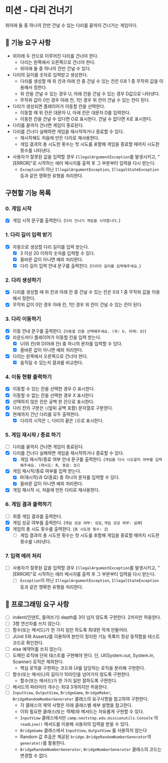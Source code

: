 # 미션 - 다리 건너기

위아래 둘 중 하나의 칸만 건널 수 있는 다리를 끝까지 건너가는 게임이다.

## 🚀 기능 요구 사항

- 위아래 두 칸으로 이루어진 다리를 건너야 한다.
    - 다리는 왼쪽에서 오른쪽으로 건너야 한다.
    - 위아래 둘 중 하나의 칸만 건널 수 있다.
- 다리의 길이를 숫자로 입력받고 생성한다.
    - 다리를 생성할 때 위 칸과 아래 칸 중 건널 수 있는 칸은 0과 1 중 무작위 값을 이용해서 정한다.
    - 위 칸을 건널 수 있는 경우 U, 아래 칸을 건널 수 있는 경우 D값으로 나타낸다.
    - 무작위 값이 0인 경우 아래 칸, 1인 경우 위 칸이 건널 수 있는 칸이 된다.
- 다리가 생성되면 플레이어가 이동할 칸을 선택한다.
    - 이동할 때 위 칸은 대문자 U, 아래 칸은 대문자 D를 입력한다.
    - 이동한 칸을 건널 수 있다면 O로 표시한다. 건널 수 없다면 X로 표시한다.
- 다리를 끝까지 건너면 게임이 종료된다.
- 다리를 건너다 실패하면 게임을 재시작하거나 종료할 수 있다.
    - 재시작해도 처음에 만든 다리로 재사용한다.
    - 게임 결과의 총 시도한 횟수는 첫 시도를 포함해 게임을 종료할 때까지 시도한 횟수를 나타낸다.
- 사용자가 잘못된 값을 입력할 경우 `IllegalArgumentException`를 발생시키고, "[ERROR]"로 시작하는 에러 메시지를 출력 후 그 부분부터 입력을 다시 받는다.
    - `Exception`이 아닌 `IllegalArgumentException`, `IllegalStateException` 등과 같은 명확한 유형을 처리한다.

## 구현할 기능 목록
### 0. 게임 시작

- [x] 게임 시작 문구를 출력한다. (`다리 건너기 게임을 시작합니다.`)

### 1. 다리 길이 입력 받기

- [x] 자동으로 생성할 다리 길이를 입력 받는다.
    - [x] 3 이상 20 이하의 숫자를 입력할 수 있다.
    - [x] 올바른 값이 아니면 예외 처리한다.
    - [x] 다리 길이 입력 안내 문구를 출력한다. (`다리의 길이를 입력해주세요.`)

### 2. 다리 생성하기

- [x] 다리를 생성할 때 위 칸과 아래 칸 중 건널 수 있는 칸은 0과 1 중 무작위 값을 이용해서 정한다.
- [x] 무작위 값이 0인 경우 아래 칸, 1인 경우 위 칸이 건널 수 있는 칸이 된다.

### 3. 다리 이동하기

- [x] 이동 안내 문구를 출력한다. (`이동할 칸을 선택해주세요. (위: U, 아래: D)`)
- [x] 라운드마다 플레이어가 이동할 칸을 입력 받는다.
    - [x] U(위 칸)와 D(아래 칸) 중 하나의 문자를 입력할 수 있다.
    - [x] 올바른 값이 아니면 예외 처리한다.
- [x] 다리는 왼쪽에서 오른쪽으로 건너야 한다.
  - [x] 움직일 수 있는지 결과를 비교한다.
  
### 4. 이동 현황 출력하기

- [x] 이동할 수 있는 칸을 선택한 경우 O 표시한다.
- [x] 이동할 수 없는 칸을 선택한 경우 X 표시한다.
- [x] 선택하지 않은 칸은 공백 한 칸으로 표시한다.
- [x] 다리 칸의 구분은 ` | `(앞뒤 공백 포함) 문자열로 구분한다.
- [x] 현재까지 건넌 다리를 모두 출력한다.
  - [x] 다리의 시작은 `[`, 다리의 끝은 `]`으로 표시한다.

### 5. 게임 재시작 / 종료 하기

- [ ] 다리를 끝까지 건너면 게임이 종료된다.
- [x] 다리를 건너다 실패하면 게임을 재시작하거나 종료할 수 있다.
    - [x] 게임 재시작/종료 여부 안내 문구를 출력한다. (`게임을 다시 시도할지 여부를 입력해주세요. (재시도: R, 종료: Q)`)
- [x] 게임 재시작/종료 여부를 입력 받는다.
    - [x] R(재시작)과 Q(종료) 중 하나의 문자를 입력할 수 있다.
    - [x] 올바른 값이 아니면 예외 처리한다.
- [x] 게임 재시작 시, 처음에 만든 다리로 재사용한다.

### 6. 게임 결과 출력하기

- [ ] 최종 게임 결과를 출력한다.
- [x] 게임 성공 여부를 출력한다. (`게임 성공 여부: 성공`, `게임 성공 여부: 실패`)
- [x] 게임의 총 시도 횟수를 출력한다. (`총 시도한 횟수: 2`)
    - [ ] 게임 결과의 총 시도한 횟수는 첫 시도를 포함해 게임을 종료할 때까지 시도한 횟수를 나타낸다.

### 7. 입력 에러 처리

- [ ] 사용자가 잘못된 값을 입력할 경우 `IllegalArgumentException`를 발생시키고, "[ERROR]"로 시작하는 에러 메시지를 출력 후 그 부분부터 입력을 다시 받는다.
    - [ ] `Exception`이 아닌 `IllegalArgumentException`, `IllegalStateException` 등과 같은 명확한 유형을 처리한다.

## 🎯 프로그래밍 요구 사항

- [ ] indent(인덴트, 들여쓰기) depth를 3이 넘지 않도록 구현한다. 2까지만 허용한다.
- [ ] 3항 연산자를 쓰지 않는다.
- [ ] 함수(또는 메서드)가 한 가지 일만 하도록 최대한 작게 만들어라.
- [ ] JUnit 5와 AssertJ를 이용하여 본인이 정리한 기능 목록이 정상 동작함을 테스트 코드로 확인한다.
- [ ] else 예약어를 쓰지 않는다.
- [ ] 도메인 로직에 단위 테스트를 구현해야 한다. 단, UI(System.out, System.in, Scanner) 로직은 제외한다.
    - 핵심 로직을 구현하는 코드와 UI를 담당하는 로직을 분리해 구현한다.
- [ ] 함수(또는 메서드)의 길이가 10라인을 넘어가지 않도록 구현한다.
    - 함수(또는 메서드)가 한 가지 일만 잘하도록 구현한다.
- [ ] 메서드의 파라미터 개수는 최대 3개까지만 허용한다.
- [ ] `InputView`, `OutputView`, `BridgeGame`, `BridgeMaker`, `BridgeRandomNumberGenerator` 클래스의 요구사항을 참고하여 구현한다.
    - 각 클래스의 제약 사항은 아래 클래스별 세부 설명을 참고한다.
    - 이외 필요한 클래스(또는 객체)와 메서드는 자유롭게 구현할 수 있다.
    - `InputView` 클래스에서만 `camp.nextstep.edu.missionutils.Console` 의 `readLine()` 메서드를 이용해 사용자의 입력을 받을 수 있다.
    - `BridgeGame` 클래스에서 `InputView`, `OutputView` 를 사용하지 않는다
    - Random 값 추출은 제공된 `bridge.BridgeRandomNumberGenerator`의 `generate()`를 활용한다.
    - `BridgeRandomNumberGenerator`, `BridgeNumberGenerator` 클래스의 코드는 변경할 수 없다.